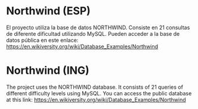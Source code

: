 # Northwind (ESP)

El proyecto utiliza la base de datos NORTHWIND. Consiste en 21 consultas de diferente dificultad utilizando MySQL. 
Pueden acceder a la base de datos pública en este enlace: https://en.wikiversity.org/wiki/Database_Examples/Northwind





# Northwind (ING)

The project uses the NORTHWIND database. It consists of 21 queries of different difficulty levels using MySQL.
You can access the public database at this link: https://en.wikiversity.org/wiki/Database_Examples/Northwind

